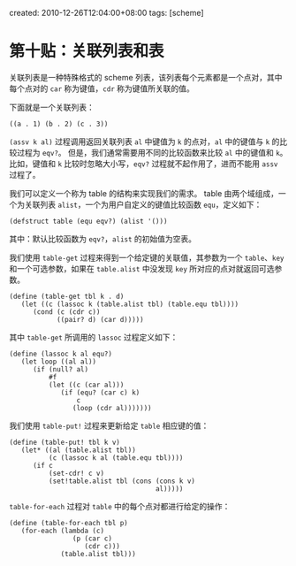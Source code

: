 created: 2010-12-26T12:04:00+08:00
tags: [scheme]

# 第十贴：关联列表<association>和表<tables>

关联列表是一种特殊格式的 scheme 列表，该列表每个元素都是一个点对，其中每个点对的 `car` 称为键值<key>，`cdr` 称为键值所关联的值。

下面就是一个关联列表：

```
((a . 1) (b . 2) (c . 3))
```

`(assv k al)` 过程调用返回关联列表 `al` 中键值为 `k` 的点对，`al` 中的键值与 `k` 的比较过程为 `eqv?`。
但是，我们通常需要用不同的比较函数来比较 `al` 中的键值和 `k`。
比如，键值和 `k` 比较时忽略大小写，`eqv?` 过程就不起作用了，进而不能用 `assv` 过程了。

我们可以定义一个称为 table 的结构来实现我们的需求。
table 由两个域组成，一个为关联列表 `alist`，一个为用户自定义的键值比较函数 `equ`，定义如下：

```
(defstruct table (equ eqv?) (alist '()))
```

其中：默认比较函数为 `eqv?`，`alist` 的初始值为空表。

我们使用 `table-get` 过程来得到一个给定键的关联值，其参数为一个 `table`、`key` 和一个可选参数，如果在 `table.alist` 中没发现 `key` 所对应的点对就返回可选参数。

```
(define (table-get tbl k . d)
   (let ((c (lassoc k (table.alist tbl) (table.equ tbl))))
      (cond (c (cdr c))
            ((pair? d) (car d)))))
```

其中 `table-get` 所调用的 `lassoc` 过程定义如下：

```
(define (lassoc k al equ?)
   (let loop ((al al))
      (if (null? al)
          #f
          (let ((c (car al)))
             (if (equ? (car c) k)
                 c
                (loop (cdr al)))))))
```

我们使用 `table-put!` 过程来更新给定 `table` 相应键的值：

```
(define (table-put! tbl k v)
   (let* ((al (table.alist tbl))
          (c (lassoc k al (table.equ tbl))))
      (if c
          (set-cdr! c v)
          (set!table.alist tbl (cons (cons k v)
                                     al)))))
```

`table-for-each` 过程对 `table` 中的每个点对都进行给定的操作：

```
(define (table-for-each tbl p)
   (for-each (lambda (c)
                (p (car c)
                   (cdr c)))
             (table.alist tbl)))
```

